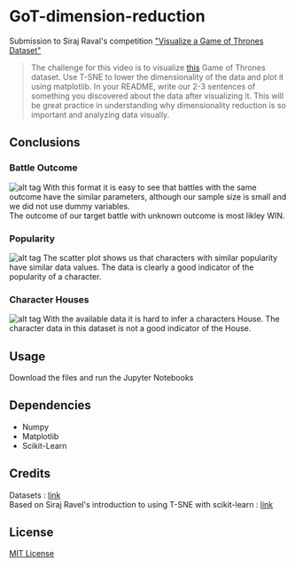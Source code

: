 # GoT-dimension-reduction

Submission to Siraj Raval's competition ["Visualize a Game of Thrones Dataset"](https://www.youtube.com/watch?v=yQsOFWqpjkE
)

> The challenge for this video is to visualize [this](https://www.kaggle.com/mylesoneill/game-of-thrones) Game of Thrones dataset. Use T-SNE to lower the dimensionality of the data  and plot it using matplotlib. In your README, write our 2-3 sentences of something you discovered about the data after   visualizing it. This will be great practice in understanding why dimensionality reduction is so important and analyzing data  visually.

## Conclusions  
### Battle Outcome
![alt tag](https://github.com/ludobouan/GoT-dimension-reduction/blob/master/images/battles.png)
With this format it is easy to see that battles with the same outcome have the similar parameters, although our sample size is small and we did not use dummy variables.  
The outcome of our target battle with unknown outcome is most likley WIN.
### Popularity
![alt tag](https://github.com/ludobouan/GoT-dimension-reduction/blob/master/images/popularity.png)
The scatter plot shows us that characters with similar popularity have similar data values. The data is clearly a good indicator of the popularity of a character.
### Character Houses
![alt tag](https://github.com/ludobouan/GoT-dimension-reduction/blob/master/images/house.png)
With the available data it is hard to infer a characters House. The character data in this dataset is not a good indicator of the House.

## Usage
Download the files and run the Jupyter Notebooks

## Dependencies
- Numpy
- Matplotlib
- Scikit-Learn

## Credits
Datasets : [link](https://www.kaggle.com/mylesoneill/game-of-thrones)  
Based on Siraj Ravel's introduction to using T-SNE with scikit-learn : [link](https://www.youtube.com/watch?v=yQsOFWqpjkE)

## License
[MIT License](https://github.com/Blabby/GoT-dimension-reduction/blob/master/LICENSE)
